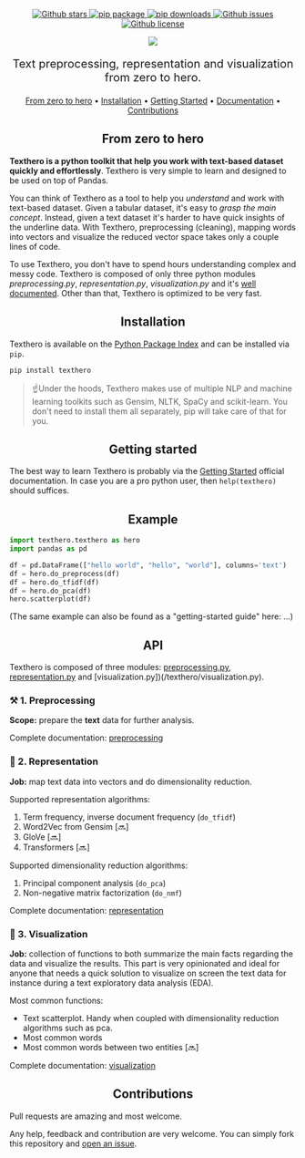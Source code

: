 <p align="center">
   <a href="https://github.com/jbesomi/texthero/stargazers">
    <img src="https://img.shields.io/github/stars/jbesomi/texthero.svg?colorA=orange&colorB=orange&logo=github"
         alt="Github stars">
   </a>
   <a href="https://pypi.org/search/?q=texthero">
      <img src="https://img.shields.io/pypi/v/texthero.svg?colorB=brightgreen"
           alt="pip package">
   </a>
   <a href="https://pypi.org/project/texthero/">
      <img alt="pip downloads" src="https://img.shields.io/pypi/dm/texthero">
   </a>
   <a href="https://github.com/jbesomi/texthero/issues">
        <img src="https://img.shields.io/github/issues/jbesomi/texthero.svg"
             alt="Github issues">
   </a>
   <a href="https://github.com/jbesomi/texthero/blob/master/LICENSE">
        <img src="https://img.shields.io/github/license/jbesomi/texthero.svg"
             alt="Github license">
   </a>   
</p>

<p align="center">
    <img src="https://github.com/jbesomi/texthero/raw/master/github/logo.png">
</p>

<p style="font-size: 20px;" align="center">Text preprocessing, representation and visualization from zero to hero.</p>


<p align="center">
  <a href="#zero-to-hero">From zero to hero</a> •
  <a href="#installation">Installation</a> •
  <a href="#getting-started">Getting Started</a> •
  <a href="#documentation">Documentation</a> •
  <a href="#contributions">Contributions</a>
</p>


<h2 align="center">From zero to hero</h2>

**Texthero is a python toolkit that help you work with text-based dataset quickly and effortlessly**. Texthero is very simple to learn and designed to be used on top of Pandas.

You can think of Texthero as a tool to help you _understand_ and work with text-based dataset. Given a tabular dataset, it's easy to _grasp the main concept_. Instead, given a text dataset it's harder to have quick insights of the underline data. With Texthero, preprocessing (cleaning), mapping words into vectors and visualize the reduced vector space takes only a couple lines of code.

To use Texthero, you don't have to spend hours understanding complex and messy code. Texthero is composed of only three python modules *preprocessing.py*, *representation.py*, *visualization.py* and it's <a href="https://texthero.org/docs/getting-started">well documented</a>. Other than that, Texthero is optimized to be very fast.

<h2 align="center">Installation</h2>

Texthero is available on the <a href="https://pypi.org/project/texthero/" target="\_blank">Python Package Index</a> and can be installed via `pip`.

```bash
pip install texthero
```

> ☝️Under the hoods, Texthero makes use of multiple NLP and machine learning toolkits such as Gensim, NLTK, SpaCy and scikit-learn. You don't need to install them all separately, pip will take care of that for you.

<h2 align="center">Getting started</h2>

The best way to learn Texthero is probably via the <a href="">Getting Started</a> official documentation. In case you are a pro python user, then `help(texthero)` should suffices.

<h2 align="center">Example</h2>



```python
import texthero.texthero as hero
import pandas as pd

df = pd.DataFrame(["hello world", "hello", "world"], columns='text')
df = hero.do_preprocess(df)
df = hero.do_tfidf(df)
df = hero.do_pca(df)
hero.scatterplot(df)
```

(The same example can also be found as a "getting-started guide" here: ...)

<h2 align="center">API</h2>

Texthero is composed of three modules: [preprocessing.py](/texthero/preprocessing.py), [representation.py](/texthero/representation.py) and [visualization.py])(/texthero/visualization.py).

<h3>⚒️ 1. Preprocessing</h3>

**Scope:** prepare the **text** data for further analysis.

Complete documentation: [preprocessing](https://jbesomi.github.io/texthero/preprocessing.html)

<h3>📒 2. Representation</h3>

**Job:** map text data into vectors and do dimensionality reduction.

Supported representation algorithms:
1. Term frequency, inverse document frequency (`do_tfidf`)
3. Word2Vec from Gensim [🔜]
4. GloVe [🔜]
5. Transformers [🔜]

Supported dimensionality reduction algorithms:
1. Principal component analysis (`do_pca`)
2. Non-negative matrix factorization (`do_nmf`)

Complete documentation: [representation](https://jbesomi.github.io/texthero/representation.html)

<h3>🔮 3. Visualization</h3>

**Job:** collection of functions to both summarize the main facts regarding the data and visualize the results. This part is very opinionated and ideal for anyone that needs a quick solution to visualize on screen the text data for instance during a text exploratory data analysis (EDA).

Most common functions:
   - Text scatterplot. Handy when coupled with dimensionality reduction algorithms such as pca.
   - Most common words
   - Most common words between two entities [🔜]

Complete documentation: [visualization](https://jbesomi.github.io/texthero/visualization.html)

<h2 align="center">Contributions</h2>

Pull requests are amazing and most welcome.

Any help, feedback and contribution are very welcome. You can simply fork this repository and [open an issue](https://github.com/jbesomi/texthero/issues).
